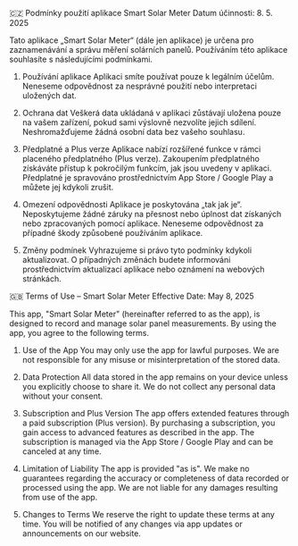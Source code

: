 🇨🇿 Podmínky použití aplikace Smart Solar Meter
Datum účinnosti: 8. 5. 2025

Tato aplikace „Smart Solar Meter“ (dále jen aplikace) je určena pro zaznamenávání a správu měření solárních panelů. Používáním této aplikace souhlasíte s následujícími podmínkami.

1. Používání aplikace
Aplikaci smíte používat pouze k legálním účelům. Neneseme odpovědnost za nesprávné použití nebo interpretaci uložených dat.

2. Ochrana dat
Veškerá data ukládaná v aplikaci zůstávají uložena pouze na vašem zařízení, pokud sami výslovně nezvolíte jejich sdílení. Neshromažďujeme žádná osobní data bez vašeho souhlasu.

3. Předplatné a Plus verze
Aplikace nabízí rozšířené funkce v rámci placeného předplatného (Plus verze). Zakoupením předplatného získáváte přístup k pokročilým funkcím, jak jsou uvedeny v aplikaci. Předplatné je spravováno prostřednictvím App Store / Google Play a můžete jej kdykoli zrušit.

4. Omezení odpovědnosti
Aplikace je poskytována „tak jak je“. Neposkytujeme žádné záruky na přesnost nebo úplnost dat získaných nebo zpracovaných pomocí aplikace. Neneseme odpovědnost za případné škody způsobené používáním aplikace.

5. Změny podmínek
Vyhrazujeme si právo tyto podmínky kdykoli aktualizovat. O případných změnách budete informováni prostřednictvím aktualizací aplikace nebo oznámení na webových stránkách.

🇬🇧 Terms of Use – Smart Solar Meter
Effective Date: May 8, 2025

This app, "Smart Solar Meter" (hereinafter referred to as the app), is designed to record and manage solar panel measurements. By using the app, you agree to the following terms.

1. Use of the App
You may only use the app for lawful purposes. We are not responsible for any misuse or misinterpretation of the stored data.

2. Data Protection
All data stored in the app remains on your device unless you explicitly choose to share it. We do not collect any personal data without your consent.

3. Subscription and Plus Version
The app offers extended features through a paid subscription (Plus version). By purchasing a subscription, you gain access to advanced features as described in the app. The subscription is managed via the App Store / Google Play and can be canceled at any time.

4. Limitation of Liability
The app is provided "as is". We make no guarantees regarding the accuracy or completeness of data recorded or processed using the app. We are not liable for any damages resulting from use of the app.

5. Changes to Terms
We reserve the right to update these terms at any time. You will be notified of any changes via app updates or announcements on our website.

